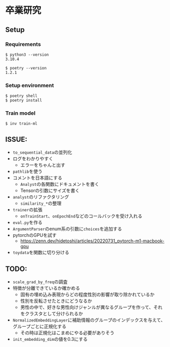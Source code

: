 # 卒業研究

## Setup

### Requirements

```
$ python3 --version
3.10.4

$ poetry --version
1.2.1
```

### Setup environment

```shell
$ poetry shell
$ poetry install
```

### Train model

```shell
$ inv train-ml
```

## ISSUE:

- `to_sequential_data`の並列化
- ログをわかりやすく
    - エラーをちゃんと出す
- `pathlib`を使う
- コメントを日本語にする
    - `Analyst`の各関数にドキュメントを書く
    - Tensorの引数にサイズを書く
- `analyst`のリファクタリング
    - `similarity_*`の整理
- `trainer`の拡張
    - `onTrainStart`、`onEpochEnd`などのコールバックを受け入れる
- `eval.py`を作る
- `ArgumentParser`のenum系の引数に`choices`を追加する
- pytorchのGPUを試す
    - https://zenn.dev/hidetoshi/articles/20220731_pytorch-m1-macbook-gpu
- `toydata`を関数に切り分ける

## TODO:

- `scale_grad_by_freq`の調査
- 特徴が分離できているか確かめる
    - 固有の埋め込み表現からどの程度性別の影響が取り除かれているか
    - 性別を反転させたときにどうなるか
    - 男性の中で、好きな男性向けジャンルが異なるグループを作って、それをクラスタとして分けられるか
- `NormalizedEmbeddingLayer`に補助情報のグループのインデックスを与えて、グループごとに正規化する
    - その時は正規化はこまめにやる必要がありそう
- `init_embedding_dim`の値を0.3にする